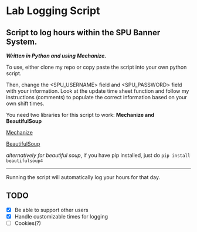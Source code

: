 # Lab Logging Script

## Script to log hours within the SPU Banner System.

<i><b>Written in Python and using Mechanize.</i></b>


To use, either clone my repo or copy paste the script into your own python script.

Then, change the <SPU_USERNAME> field and <SPU_PASSWORD> field with your information.
Look at the update time sheet function and follow my instructions (comments) to populate the correct information based on your own shift times.


You need two libraries for this script to work: <b>Mechanize and BeautifulSoup</b>

[Mechanize](http://wwwsearch.sourceforge.net/mechanize/download.html)


[BeautifulSoup](https://www.crummy.com/software/BeautifulSoup/#Download)

<i>alternatively for beautiful soup</i>, if you have pip installed, just do ```pip install beautifulsoup4```

----

Running the script will automatically log your hours for that day.

## TODO

- [x] Be able to support other users 
- [x] Handle customizable times for logging
- [ ] Cookies(?)
